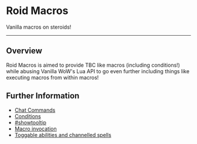 # Roid Macros

Vanilla macros on steroids!

---

## Overview

Roid Macros is aimed to provide TBC like macros (including conditions!)
while abusing Vanilla WoW's Lua API to go even further including things
like executing macros from within macros! 

## Further Information

* [Chat Commands](commands.md)
* [Conditions](conditions.md)
* [#showtooltip](showtooltip.md)
* [Macro invocation](macro_invoking.md)
* [Toggable abilities and channelled spells](toggable_abilities_and_channelled_spells.md)